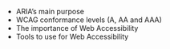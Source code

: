 - ARIA’s main purpose
- WCAG conformance levels (A, AA and AAA)
- The importance of Web Accessibility
- Tools to use for Web Accessibility
